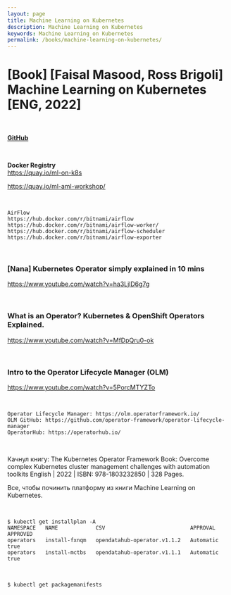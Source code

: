 ```yaml
---
layout: page
title: Machine Learning on Kubernetes
description: Machine Learning on Kubernetes
keywords: Machine Learning on Kubernetes
permalink: /books/machine-learning-on-kubernetes/
---
```


# [Book] [Faisal Masood, Ross Brigoli] Machine Learning on Kubernetes [ENG, 2022]

<br/>

**[GitHub](https://github.com/webmakaka/Machine-Learning-on-Kubernetes/tree/main/docs)**

<br/>

**Docker Registry**  
https://quay.io/ml-on-k8s

https://quay.io/ml-aml-workshop/

<br/>

```
AirFlow
https://hub.docker.com/r/bitnami/airflow
https://hub.docker.com/r/bitnami/airflow-worker/
https://hub.docker.com/r/bitnami/airflow-scheduler
https://hub.docker.com/r/bitnami/airflow-exporter
```

<br/>

### [Nana] Kubernetes Operator simply explained in 10 mins

https://www.youtube.com/watch?v=ha3LjlD6g7g

<br/>

### What is an Operator? Kubernetes & OpenShift Operators Explained.

https://www.youtube.com/watch?v=MfDpQru0-ok

<br/>

### Intro to the Operator Lifecycle Manager (OLM)

https://www.youtube.com/watch?v=5PorcMTYZTo

<br/>

```
Operator Lifecycle Manager: https://olm.operatorframework.io/
OLM GitHub: https://github.com/operator-framework/operator-lifecycle-manager
OperatorHub: https://operatorhub.io/
```

<br/>

Качнул книгу: The Kubernetes Operator Framework Book: Overcome complex Kubernetes cluster management challenges with automation toolkits English | 2022 | ISBN: 978-1803232850 | 328 Pages.

Все, чтобы починить платформу из книги Machine Learning on Kubernetes.

<br/>

```
$ kubectl get installplan -A
NAMESPACE   NAME            CSV                           APPROVAL    APPROVED
operators   install-fxnqm   opendatahub-operator.v1.1.2   Automatic   true
operators   install-mctbs   opendatahub-operator.v1.1.1   Automatic   true
```

<br/>

```
$ kubectl get packagemanifests
```

